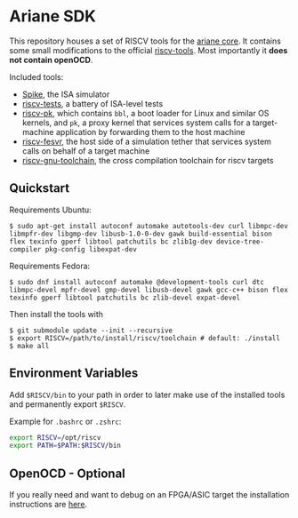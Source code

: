 # Ariane SDK

This repository houses a set of RISCV tools for the [ariane core](https://github.com/pulp-platform/ariane). It contains some small modifications to the official [riscv-tools](https://github.com/riscv/riscv-tools). Most importantly it **does not contain openOCD**.

Included tools:
* [Spike](https://github.com/riscv/riscv-isa-sim/), the ISA simulator
* [riscv-tests](https://github.com/riscv/riscv-tests/), a battery of ISA-level tests
* [riscv-pk](https://github.com/riscv/riscv-pk/), which contains `bbl`, a boot loader for Linux and similar OS kernels, and `pk`, a proxy kernel that services system calls for a target-machine application by forwarding them to the host machine
* [riscv-fesvr](https://github.com/riscv/riscv-fesvr/), the host side of a simulation tether that services system calls on behalf of a target machine
* [riscv-gnu-toolchain](https://github.com/riscv/riscv-gnu-toolchain), the cross compilation toolchain for riscv targets

## Quickstart

Requirements Ubuntu:
```console
$ sudo apt-get install autoconf automake autotools-dev curl libmpc-dev libmpfr-dev libgmp-dev libusb-1.0-0-dev gawk build-essential bison flex texinfo gperf libtool patchutils bc zlib1g-dev device-tree-compiler pkg-config libexpat-dev
```

Requirements Fedora:
```console
$ sudo dnf install autoconf automake @development-tools curl dtc libmpc-devel mpfr-devel gmp-devel libusb-devel gawk gcc-c++ bison flex texinfo gperf libtool patchutils bc zlib-devel expat-devel
```

Then install the tools with

```console
$ git submodule update --init --recursive
$ export RISCV=/path/to/install/riscv/toolchain # default: ./install
$ make all
```

## Environment Variables

Add `$RISCV/bin` to your path in order to later make use of the installed tools and permanently export `$RISCV`. 

Example for `.bashrc` or `.zshrc`:
```bash
export RISCV=/opt/riscv
export PATH=$PATH:$RISCV/bin
```

## OpenOCD - Optional
If you really need and want to debug on an FPGA/ASIC target the installation instructions are [here](https://github.com/riscv/riscv-openocd). 